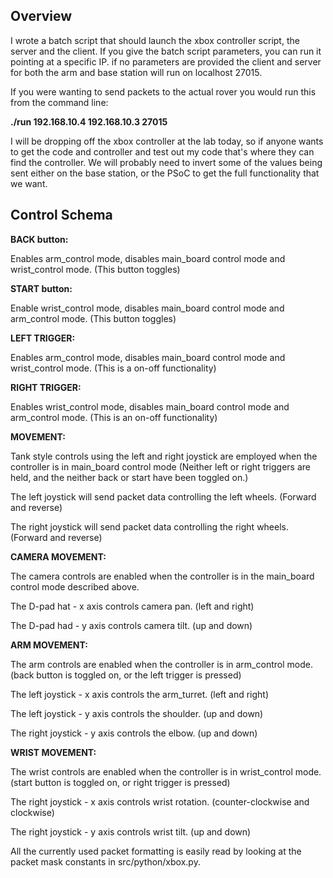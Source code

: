 ## Overview

I wrote a batch script that should launch the xbox controller script, the server and the client.  If you give the batch script parameters, you can run it pointing at a specific IP.  if no parameters are provided the client and server for both the arm and base station will run on localhost 27015.

If you were wanting to send packets to the actual rover you would run this from the command line:

**./run 192.168.10.4 192.168.10.3 27015**

I will be dropping off the xbox controller at the lab today, so if anyone wants to get the code and controller and test out my code that's where they can find the controller. We will probably need to invert some of the values being sent either on the base station, or the PSoC to get the full functionality that we want.

## Control Schema

**BACK button:** 

Enables arm_control mode, disables main_board control mode and wrist_control mode. (This button toggles)

**START button:**

Enable wrist_control mode, disables main_board control mode and arm_control mode. (This button toggles)

**LEFT TRIGGER:**

Enables arm_control mode, disables main_board control mode and wrist_control mode. (This is a on-off functionality)

**RIGHT TRIGGER:** 

Enables wrist_control mode, disables main_board control mode and arm_control mode. (This is an on-off functionality)

**MOVEMENT:**

Tank style controls using the left and right joystick are employed when the controller is in main_board control mode (Neither left or right triggers are held, and the neither back or start have been toggled on.)

The left joystick will send packet data controlling the left wheels. (Forward and reverse)

The right joystick will send packet data controlling the right wheels. (Forward and reverse)

**CAMERA MOVEMENT:**

The camera controls are enabled when the controller is in the main_board control mode described above.

The D-pad hat - x axis controls camera pan. (left and right)

The D-pad had - y axis controls camera tilt. (up and down)

**ARM MOVEMENT:**

The arm controls are enabled when the controller is in arm_control mode. (back button is toggled on, or the left trigger is pressed)

The left joystick - x axis controls the arm_turret. (left and right)

The left joystick - y axis controls the shoulder. (up and down)

The right joystick - y axis controls the elbow. (up and down)

**WRIST MOVEMENT:**

The wrist controls are enabled when the controller is in wrist_control mode. (start button is toggled on, or right trigger is pressed)

The right joystick - x axis controls wrist rotation. (counter-clockwise and clockwise)

The right joystick - y axis controls wrist tilt. (up and down)

All the currently used packet formatting is easily read by looking at the packet mask constants in src/python/xbox.py.
